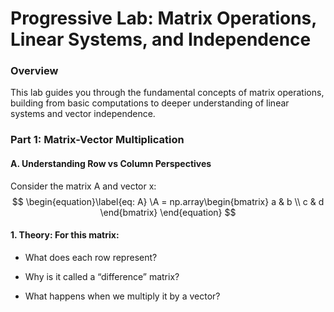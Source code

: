 # Progressive Lab: Matrix Operations, Linear Systems, and Independence
### Overview
This lab guides you through the fundamental concepts of matrix operations, building from basic computations to deeper understanding of linear systems and vector independence.

### Part 1: Matrix-Vector Multiplication
#### A. Understanding Row vs Column Perspectives
Consider the matrix A and vector x:
$$ 
\begin{equation}\label{eq: A}
\A = np.array\begin{bmatrix} 
a & b \\ 
c & d 
\end{bmatrix} 
\end{equation}
$$

#### 1. Theory: For this matrix: 
* What does each row represent?

* Why is it called a “difference” matrix? 
* What happens when we multiply it by a vector?
